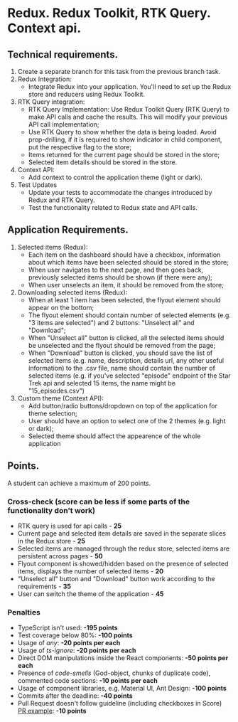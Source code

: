 # Redux. Redux Toolkit, RTK Query. Context api.

## Technical requirements.

1. Create a separate branch for this task from the previous branch task.
2. Redux Integration:
    - Integrate Redux into your application. You'll need to set up the Redux store and reducers using Redux Toolkit.
3. RTK Query integration:
    - RTK Query Implementation: Use Redux Toolkit Query (RTK Query) to make API calls and cache the results. This will modify your previous API call implementation;
    - Use RTK Query to show whether the data is being loaded. Avoid prop-drilling, if it is required to show indicator in child component, put the respective flag to the store;
    - Items returned for the current page should be stored in the store;
    - Selected item details should be stored in the store.
4. Context API:
    - Add context to control the application theme (light or dark).
5. Test Updates
    - Update your tests to accommodate the changes introduced by Redux and RTK Query.
    - Test the functionality related to Redux state and API calls.


## Application Requirements.
1. Selected items (Redux):
    - Each item on the dashboard should have a checkbox, information about which items have been selected should be stored in the store;
    - When user navigates to the next page, and then goes back, previously selected items should be shown (if there were any);
    - When user unselects an item, it should be removed from the store;
2. Downloading selected items (Redux):
    - When at least 1 item has been selected, the flyout element should appear on the bottom;
    - The flyout element should contain number of selected elements (e.g. "3 items are selected") and 2 buttons: "Unselect all" and "Download";
    - When "Unselect all" button is clicked, all the selected items should be unselected and the flyout should be removed from the page;
    - When "Download" button is clicked, you should save the list of selected items (e.g. name, description, details url, any other useful information) to the .csv file, name should contain the number of selected items (e.g. if you've selected "episode" endpoint of the Star Trek api and selected 15 items, the name might be "15_episodes.csv")
3. Custom theme (Context API):
    - Add button/radio buttons/dropdown on top of the application for theme selection;
    - User should have an option to select one of the 2 themes (e.g. light or dark);
    - Selected theme should affect the appearence of the whole application

## Points.

A student can achieve a maximum of 200 points.

### Cross-check (score can be less if some parts of the functionality don't work)

- RTK query is used for api calls - **25**
- Current page and selected item details are saved in the separate slices in the Redux store - **25**
- Selected items are managed through the redux store, selected items are persistent across pages - **50**
- Flyout component is showed/hidden based on the presence of selected items, displays the number of selected items - **20**
- "Unselect all" button and "Download" button work according to the requirements - **35**
- User can switch the theme of the application - **45**


### Penalties

- TypeScript isn't used: **-195 points**
- Test coverage below 80%: **-100 points**
- Usage of _any_: **-20 points per each**
- Usage of _ts-ignore_: **-20 points per each**
- Direct DOM manipulations inside the React components: **-50 points per each**
- Presence of _code-smells_ (God-object, chunks of duplicate code), commented code sections: **-10 points per each**
- Usage of component libraries, e.g. Material UI, Ant Design: **-100 points**
- Commits after the deadline: **-40 points**
- Pull Request doesn't follow guideline (including checkboxes in Score) [PR example](https://docs.rs.school/#/en/pull-request-review-process?id=pull-request-description-must-contain-the-following): **-10 points**
